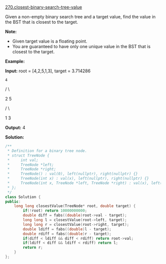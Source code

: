 [270.closest-binary-search-tree-value](https://leetcode.com/problems/closest-binary-search-tree-value/)  

Given a non-empty binary search tree and a target value, find the value in the BST that is closest to the target.

**Note:**

*   Given target value is a floating point.
*   You are guaranteed to have only one unique value in the BST that is closest to the target.

**Example:**

  
**Input:** root = \[4,2,5,1,3\], target = 3.714286
  

  
    4
  
   / \\
  
  2   5
  
 / \\
  
1   3
  

  
**Output:** 4  



**Solution:**  

```cpp
/**
 * Definition for a binary tree node.
 * struct TreeNode {
 *     int val;
 *     TreeNode *left;
 *     TreeNode *right;
 *     TreeNode() : val(0), left(nullptr), right(nullptr) {}
 *     TreeNode(int x) : val(x), left(nullptr), right(nullptr) {}
 *     TreeNode(int x, TreeNode *left, TreeNode *right) : val(x), left(left), right(right) {}
 * };
 */
class Solution {
public:
    long long closestValue(TreeNode* root, double target) {
        if(!root) return 10000000000;
        double diff = fabs((double)root->val - target);
        long long l = closestValue(root->left, target);
        long long r = closestValue(root->right, target);
        double ldiff = fabs((double)l - target);
        double rdiff = fabs((double)r - target);
        if(diff < ldiff && diff < rdiff) return root->val;
        if(ldiff < diff && ldiff < rdiff) return l;
        return r;
    }
};
```
      